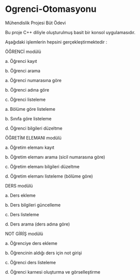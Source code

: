 # Ogrenci-Otomasyonu
Mühendislik Projesi Büt Ödevi

Bu proje C++ diliyle oluşturulmuş basit bir konsol uygulamasıdır.

Aşağıdaki işlemlerin hepsini gerçekleştirmektedir :


ÖĞRENCİ modülü

a. Öğrenci kayıt

b. Öğrenci arama

   a. Öğrenci numarasına göre
  
   b. Öğrenci adına göre
   
c. Öğrenci listeleme

  a. Bölüme göre listeleme
  
  b. Sınıfa göre listeleme
  
d. Öğrenci bilgileri düzeltme

ÖĞRETİM ELEMANI modülü

a. Öğretim elemanı kayıt

b. Öğretim elemanı arama (sicil numarasına göre)

c. Öğretim elemanı bilgileri düzeltme

d. Öğretim elemanı listeleme (bölüme göre)

DERS modülü

a. Ders ekleme

b. Ders bilgileri güncelleme

c. Ders listeleme

d. Ders arama (ders adına göre)

NOT GİRİŞ modülü

a. Öğrenciye ders ekleme

b. Öğrencinin aldığı ders için not girişi

c. Öğrenci ders listeleme

d. Öğrenci karnesi oluşturma ve görselleştirme
